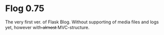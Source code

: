 # Flog 0.75

The very first ver. of Flask Blog.
Without supporting of media files and logs yet, however with ̶a̶l̶m̶o̶s̶t̶ MVC-structure.
